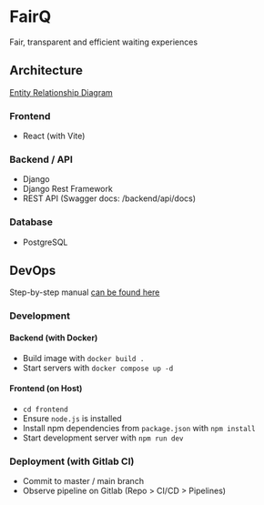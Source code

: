 # FairQ
Fair, transparent and efficient waiting experiences

## Architecture

[Entity Relationship Diagram](/Users/amuedespacher/Dev/Bootcamp/fairq/docs/ERD.pdf)

### Frontend
* React (with Vite)

### Backend / API
* Django
* Django Rest Framework
* REST API (Swagger docs: /backend/api/docs)

### Database
* PostgreSQL

## DevOps

Step-by-step manual [can be found here](docs/ci_cd.md)

### Development
#### Backend (with Docker)
* Build image with `docker build .`
* Start servers with `docker compose up -d`

#### Frontend (on Host)
* `cd frontend`
* Ensure `node.js` is installed
* Install npm dependencies from `package.json` with `npm install`
* Start development server with `npm run dev`

### Deployment (with Gitlab CI)
* Commit to master / main branch
* Observe pipeline on Gitlab (Repo > CI/CD > Pipelines)